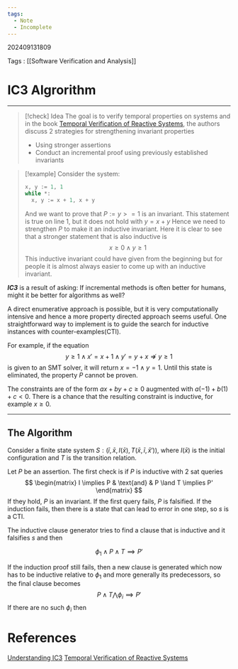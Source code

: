 ```yaml
---
tags:
  - Note
  - Incomplete
---
```

202409131809

Tags : [[Software Verification and Analysis]]
# IC3 Algrorithm
---
>[!check] Idea
>The goal is to verify temporal properties on systems and in the book [Temporal Verification of Reactive Systems](https://link.springer.com/book/10.1007/978-1-4612-4222-2), the authors discuss 2 strategies for strengthening invariant properties
>- Using stronger assertions
>- Conduct an incremental proof using previously established invariants

>[!example]
>Consider the system: 
>```python
>x, y := 1, 1
>while *:
>	x, y := x + 1, x + y
>```
>And we want to prove that $P := y >= 1$ is an invariant.
>This statement is true on line 1, but it does not hold with $y = x + y$
>Hence we need to strengthen $P$ to make it an inductive invariant.
>Here it is clear to see that a stronger statement that is also inductive is 
>$$
>x \geq 0 \land y \geq 1
>$$
>This inductive invariant could have given from the beginning but for people it is almost always easier to come up with an inductive invariant.

***IC3*** is a result of asking: If incremental methods is often better for humans, might it be better for algorithms as well?

A direct enumerative approach is possible, but it is very computationally intensive and hence a more property directed approach seems useful. One straightforward way to implement is to guide the search for inductive instances with counter-examples(CTI).

For example, if the equation
$$
y \geq 1 \land x' = x + 1 \land y' = y+x \not\Rightarrow y \geq 1
$$
is given to an SMT solver, it will return $x = -1 \land y = 1$. Until this state is eliminated, the property $P$ cannot be proven.

The constraints are of the form $ax+by+c \geq 0$ augmented with $a(-1) + b(1) + c< 0$. There is a chance that the resulting constraint is inductive, for example $x \ge 0$.

---
## The Algorithm
Consider a finite state system $S: (\bar{i}, \bar{x},I(\bar{x}), T(\bar{x},\bar{i}, \bar{x}'))$, where $I(\bar{x})$ is the initial configuration and $T$ is the transition relation.

Let $P$ be an assertion. The first check is if $P$ is inductive with 2 sat queries
$$
\begin{matrix}
I \implies P & \text{and} & P \land T \implies P'
\end{matrix}
$$
If they hold, $P$ is an invariant. If the first query fails, $P$ is falsified. If the induction fails, then there is a state that can lead to error in one step, so $s$ is a CTI.

The inductive clause generator tries to find a clause that is inductive and it falsifies $s$ and then

$$
\phi_{1} \land P \land T \implies P'
$$

If the induction proof still fails, then a new clause is generated which now has to be inductive relative to $\phi_{1}$ and more generally its predecessors, so the final clause becomes
$$
P \land T \bigwedge \phi_{i} \implies P'
$$
If there are no such $\phi_i$ then  
 

# References
[Understanding IC3](https://dl.acm.org/doi/10.1007/978-3-642-31612-8_1)
[Temporal Verification of Reactive Systems](https://link.springer.com/book/10.1007/978-1-4612-4222-2)